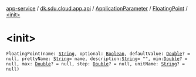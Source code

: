 [app-service](../../../index.md) / [dk.sdu.cloud.app.api](../../index.md) / [ApplicationParameter](../index.md) / [FloatingPoint](index.md) / [&lt;init&gt;](./-init-.md)

# &lt;init&gt;

`FloatingPoint(name: `[`String`](https://kotlinlang.org/api/latest/jvm/stdlib/kotlin/-string/index.html)`, optional: `[`Boolean`](https://kotlinlang.org/api/latest/jvm/stdlib/kotlin/-boolean/index.html)`, defaultValue: `[`Double`](https://kotlinlang.org/api/latest/jvm/stdlib/kotlin/-double/index.html)`? = null, prettyName: `[`String`](https://kotlinlang.org/api/latest/jvm/stdlib/kotlin/-string/index.html)` = name, description: `[`String`](https://kotlinlang.org/api/latest/jvm/stdlib/kotlin/-string/index.html)` = "", min: `[`Double`](https://kotlinlang.org/api/latest/jvm/stdlib/kotlin/-double/index.html)`? = null, max: `[`Double`](https://kotlinlang.org/api/latest/jvm/stdlib/kotlin/-double/index.html)`? = null, step: `[`Double`](https://kotlinlang.org/api/latest/jvm/stdlib/kotlin/-double/index.html)`? = null, unitName: `[`String`](https://kotlinlang.org/api/latest/jvm/stdlib/kotlin/-string/index.html)`? = null)`